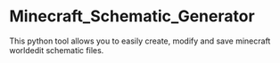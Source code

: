 # Minecraft_Schematic_Generator
This python tool allows you to easily create, modify and save minecraft worldedit schematic files.
